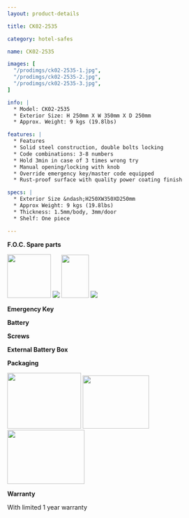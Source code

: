 ```yaml
---
layout: product-details

title: CK02-2535

category: hotel-safes

name: CK02-2535

images: [
  "/prodimgs/ck02-2535-1.jpg",
  "/prodimgs/ck02-2535-2.jpg",
  "/prodimgs/ck02-2535-3.jpg",
]

info: |
  * Model: CK02-2535
  * Exterior Size: H 250mm X W 350mm X D 250mm
  * Approx. Weight: 9 kgs (19.8lbs)

features: |
  * Features
  * Solid steel construction, double bolts locking
  * Code combinations: 3-8 numbers
  * Hold 3min in case of 3 times wrong try
  * Manual opening/locking with knob
  * Override emergency key/master code equipped
  * Rust-proof surface with quality power coating finish

specs: |
  * Exterior Size &ndash;H250XW350XD250mm
  * Approx Weight: 9 kgs (19.8lbs)
  * Thickness: 1.5mm/body, 3mm/door
  * Shelf: One piece

---
```


**F.O.C. Spare parts**

<img alt="" src="{PRODIMGS}/prodimgs/ck02-2535-4.jpg" style="width: 100px; height: 100px;" />

<img src="{PRODIMGS}/prodimgs/ck02-2535-5.jpg" />

<img alt="" src="{PRODIMGS}/prodimgs/ck02-2535-6.jpg" style="width: 63px; height: 99px;" />

<img src="{PRODIMGS}/prodimgs/ck02-2535-7.jpg" />

**Emergency Key**

**Battery**

**Screws**

**External Battery Box**

**Packaging**

<img height="155" src="{PRODIMGS}/prodimgs/ck02-2535-8.jpg" style="width: 169px; height: 128px" width="221" />

<img height="144" src="{PRODIMGS}/prodimgs/ck02-2535-9.jpg" style="width: 152px; height: 122px" width="183" />

<img height="124" src="{PRODIMGS}/prodimgs/ck02-2535-10.jpg" style="width: 177px; height: 124px" width="205" />

**Warranty**

With limited 1 year warranty
